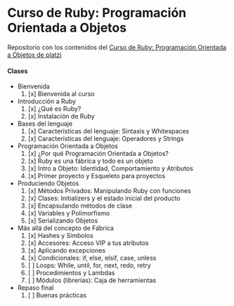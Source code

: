 # Curso de Ruby: Programación Orientada a Objetos
Repositorio con los contenidos del [Curso de Ruby: Programación Orientada a Objetos de platzi](https://platzi.com/clases/ruby-poo/)

#### Clases
* Bienvenida
    1. [x] Bienvenida al curso
* Introducción a Ruby
    1. [x] ¿Qué es Ruby?
    2. [x] Instalación de Ruby
* Bases del lenguaje
    1. [x] Características del lenguaje: Sintaxis y Whitespaces
    2. [x] Características del lenguaje: Operadores y Strings
* Programación Orientada a Objetos
    1. [x] ¿Por qué Programación Orientada a Objetos?
    2. [x] Ruby es una fábrica y todo es un objeto
    3. [x] Intro a Objeto: Identidad, Comportamiento y Atributos
    4. [x] Primer proyecto y Esqueleto para proyectos
* Produciendo Objetos
    1. [x] Métodos Privados: Manipulando Ruby con funciones
    2. [x] Clases: Initializers y el estado inicial del producto
    3. [x] Encapsulando métodos de clase
    4. [x] Variables y Polimorfismo
    5. [x] Serializando Objetos
* Más allá del concepto de Fábrica
    1. [x] Hashes y Símbolos
    2. [x] Accesores: Acceso VIP a tus atributos
    3. [x] Aplicando excepciones
    4. [x] Condicionales: if, else, elsif, case, unless
    5. [ ] Loops: While, until, for, next, redo, retry
    5. [ ] Procedimientos y Lambdas
    6. [ ] Módulos (librerías): Caja de herramientas
* Repaso final
    1. [ ] Buenas prácticas